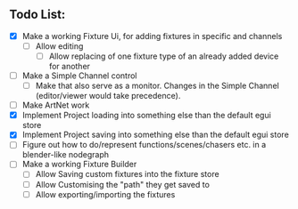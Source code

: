Todo List:
----------
- [x] Make a working Fixture Ui, for adding fixtures in specific and channels
  - [ ] Allow editing
    - [ ] Allow replacing of one fixture type of an already added device for another
- [ ] Make a Simple Channel control
  - [ ] Make that also serve as a monitor. Changes in the Simple Channel (editor/viewer would take precedence).
- [ ] Make ArtNet work
- [x] Implement Project loading into something else than the default egui store
- [x] Implement Project saving into something else than the default egui store
- [ ] Figure out how to do/represent functions/scenes/chasers etc. in a blender-like nodegraph
- [ ] Make a working Fixture Builder
  - [ ] Allow Saving custom fixtures into the fixture store
  - [ ] Allow Customising the "path" they get saved to
  - [ ] Allow exporting/importing the fixtures
